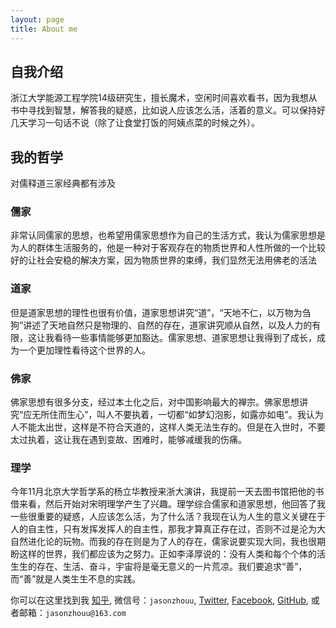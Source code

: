 ```yaml
---
layout: page
title: About me
---
```


## 自我介绍
浙江大学能源工程学院14级研究生，擅长魔术，空闲时间喜欢看书，因为我想从书中寻找到智慧，解答我的疑惑，比如说人应该怎么活，活着的意义。可以保持好几天学习一句话不说（除了让食堂打饭的阿姨点菜的时候之外）。

## 我的哲学
对儒释道三家经典都有涉及

### 儒家
非常认同儒家的思想，也希望用儒家思想作为自己的生活方式，我认为儒家思想是为人的群体生活服务的，他是一种对于客观存在的物质世界和人性所做的一个比较好的让社会安稳的解决方案，因为物质世界的束缚，我们显然无法用佛老的活法

### 道家
但是道家思想的理性也很有价值，道家思想讲究“道”，“天地不仁，以万物为刍狗”讲述了天地自然只是物理的、自然的存在，道家讲究顺从自然，以及人力的有限，这让我看待一些事情能够更加豁达。儒家思想、道家思想让我得到了成长，成为一个更加理性看待这个世界的人。

### 佛家
佛家思想有很多分支，经过本土化之后，对中国影响最大的禅宗。佛家思想讲究“应无所住而生心”，叫人不要执着，一切都“如梦幻泡影，如露亦如电”。我认为人不能太出世，这样是不符合天道的，这样人类无法生存的。但是在入世时，不要太过执着，这让我在遇到变故、困难时，能够减缓我的伤痛。

### 理学
今年11月北京大学哲学系的杨立华教授来浙大演讲，我提前一天去图书馆把他的书借来看，然后开始对宋明理学产生了兴趣。理学综合儒家和道家思想，他回答了我一些很重要的疑惑，人应该怎么活，为了什么活？我现在认为人生的意义关键在于人的自主性，只有发挥发挥人的自主性，那我才算真正存在过，否则不过是沦为大自然进化论的玩物。而我的存在则是为了人的存在，儒家说要实现大同，我也很期盼这样的世界，我们都应该为之努力。正如李泽厚说的：没有人类和每个个体的活生生的存在、生活、奋斗，宇宙将是毫无意义的一片荒凉。我们要追求“善”，而“善”就是人类生生不息的实践。

你可以在这里找到我 [知乎](https://www.zhihu.com/people/jasonzhouu/activities),
微信号：`jasonzhouu`,
[Twitter](https://twitter.com/jasonzhouu),
[Facebook](https://www.facebook.com/jasonzhouu),
[GitHub](https://github.com/jasonzhouu),
或者邮箱：`jasonzhouu@163.com`

